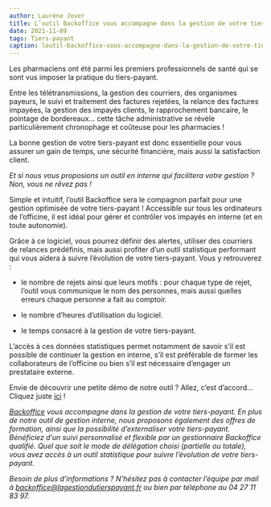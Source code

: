 ```yaml
---
author: Laurène Jover
title: L’outil Backoffice vous accompagne dans la gestion de votre tiers-payant !
date: 2021-11-09
tags: Tiers-payant
caption: loutil-backoffice-vous-accompagne-dans-la-gestion-de-votre-tiers-payant.webp
---
```


Les pharmaciens ont été parmi les premiers professionnels de santé qui se sont vus imposer la pratique du tiers-payant.

Entre les télétransmissions, la gestion des courriers, des organismes payeurs, le suivi et traitement des factures rejetées, la relance des factures impayées, la gestion des impayés clients, le rapprochement bancaire, le pointage de bordereaux… cette tâche administrative se révèle particulièrement chronophage et coûteuse pour les pharmacies !

La bonne gestion de votre tiers-payant est donc essentielle pour vous assurer un gain de temps, une sécurité financière, mais aussi la satisfaction client.

_Et si nous vous proposions un outil en interne qui facilitera votre gestion ? Non, vous ne rêvez pas !_

Simple et intuitif, l’outil Backoffice sera le compagnon parfait pour une gestion optimisée de votre tiers-payant ! Accessible sur tous les ordinateurs de l’officine, il est idéal pour gérer et contrôler vos impayés en interne (et en toute autonomie).

Grâce à ce logiciel, vous pourrez définir des alertes, utiliser des courriers de relances prédéfinis, mais aussi profiter d’un outil statistique performant qui vous aidera à suivre l’évolution de votre tiers-payant. Vous y retrouverez :

- le nombre de rejets ainsi que leurs motifs : pour chaque type de rejet, l’outil vous communique le nom des personnes, mais aussi quelles erreurs chaque personne a fait au comptoir.

- le nombre d’heures d’utilisation du logiciel.

- le temps consacré à la gestion de votre tiers-payant.

L’accès à ces données statistiques permet notamment de savoir s’il est possible de continuer la gestion en interne, s’il est préférable de former les collaborateurs de l’officine ou bien s’il est nécessaire d’engager un prestataire externe.

Envie de découvrir une petite démo de notre outil ? Allez, c’est d’accord… Cliquez juste [ici](https://www.youtube.com/watch?v=rsYNvUzh0xU&ab_channel=Kozea) !

_[Backoffice](https://www.lagestiondutierspayant.fr/index) vous accompagne dans la gestion de votre tiers-payant. En plus de notre outil de gestion interne, nous proposons également des offres de formation, ainsi que la possibilité d’externaliser votre tiers-payant. Bénéficiez d’un suivi personnalisé et flexible par un gestionnaire Backoffice qualifié. Quel que soit le mode de délégation choisi (partielle ou totale), vous avez accès à un outil statistique pour suivre l’évolution de votre tiers-payant._

_Besoin de plus d’informations ? N'hésitez pas à contacter l’équipe par mail à [backoffice@lagestiondutierspayant.fr](mailto:backoffice@lagestiondutierspayant.fr) ou bien par téléphone au 04 27 11 83 97._
